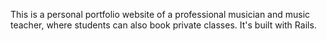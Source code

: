 This is a personal portfolio website of a professional musician and music teacher, where students can also book private classes. It's built with Rails.
